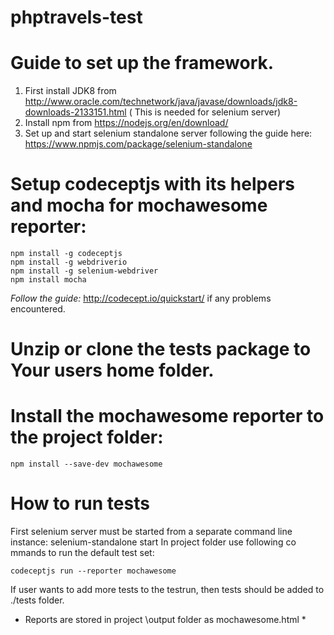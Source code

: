 # phptravels-test

# Guide to set up the framework.
1. First install JDK8 from http://www.oracle.com/technetwork/java/javase/downloads/jdk8-downloads-2133151.html ( This is needed for selenium server)
2. Install npm from https://nodejs.org/en/download/
3. Set up and start selenium standalone server following the guide here: https://www.npmjs.com/package/selenium-standalone

# Setup codeceptjs with its helpers and mocha for mochawesome reporter:
	npm install -g codeceptjs
	npm install -g webdriverio
	npm install -g selenium-webdriver
	npm install mocha
	

*Follow the guide:* http://codecept.io/quickstart/ if any problems encountered.


# Unzip or clone the tests package to Your users home folder.

# Install the mochawesome reporter to the project folder:

	npm install --save-dev mochawesome


# How to run tests
First selenium server must be started from a separate command line instance:
	selenium-standalone start
In project folder use following co mmands to run the default test set:

	codeceptjs run --reporter mochawesome

If user wants to add more tests to the testrun, then tests should be added to ./tests folder.

* Reports are stored in project \output folder as mochawesome.html *



